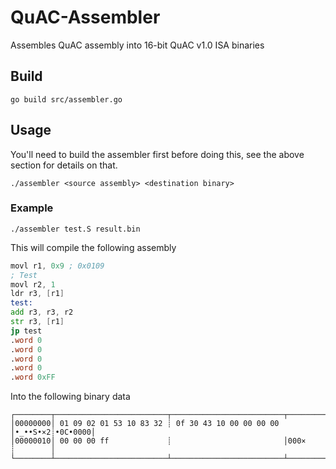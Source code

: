 # QuAC-Assembler
Assembles QuAC assembly into 16-bit QuAC v1.0 ISA binaries

## Build

```shell
go build src/assembler.go
```

## Usage

You'll need to build the assembler first before doing this, see the above section for details on that.

```shell
./assembler <source assembly> <destination binary>
```

### Example

```shell
./assembler test.S result.bin
```

This will compile the following assembly

```asm
movl r1, 0x9 ; 0x0109
; Test
movl r2, 1
ldr r3, [r1]
test:
add r3, r3, r2
str r3, [r1]
jp test
.word 0
.word 0
.word 0
.word 0
.word 0xFF
```

Into the following binary data

```
┌────────┬─────────────────────────┬─────────────────────────┬────────┬────────┐
│00000000│ 01 09 02 01 53 10 83 32 ┊ 0f 30 43 10 00 00 00 00 │•_••S•×2┊•0C•0000│
│00000010│ 00 00 00 ff             ┊                         │000×    ┊        │
└────────┴─────────────────────────┴─────────────────────────┴────────┴────────┘
```
